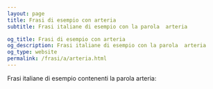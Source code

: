 ```yaml
---
layout: page
title: Frasi di esempio con arteria 
subtitle: Frasi italiane di esempio con la parola  arteria

og_title: Frasi di esempio con arteria 
og_description: Frasi italiane di esempio con la parola  arteria
og_type: website
permalink: /frasi/a/arteria.html
---
```


Frasi italiane di esempio contenenti la parola arteria:


